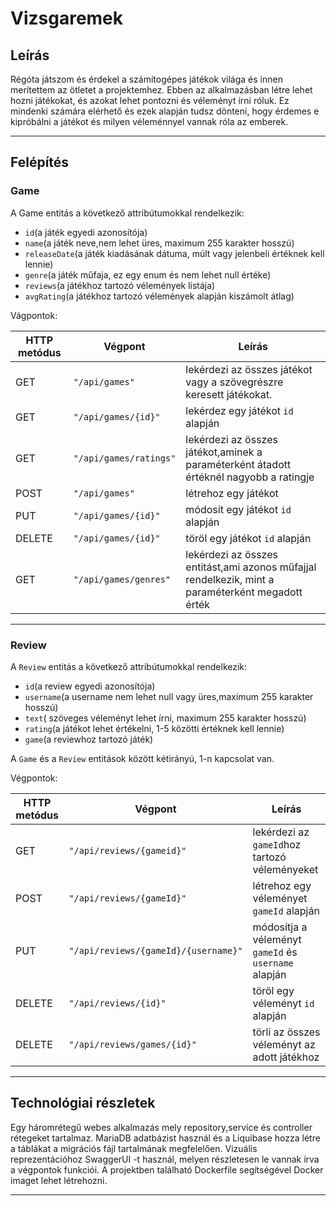# Vizsgaremek

## Leírás

Régóta játszom és érdekel a számítogépes játékok világa és innen merítettem az ötletet a projektemhez.
Ebben az alkalmazásban létre lehet hozni játékokat, és azokat lehet pontozni és véleményt írni róluk.
Ez mindenki számára elérhető és ezek alapján tudsz dönteni,
hogy érdemes e kipróbálni a játékot és milyen véleménnyel vannak róla az emberek.


---

## Felépítés

### Game

A Game entitás a következő attribútumokkal rendelkezik:

* `id`(a játék egyedi azonosítója)
* `name`(a játék neve,nem lehet üres, maximum 255 karakter hosszú)
* `releaseDate`(a játék kiadásának dátuma, múlt vagy jelenbeli értéknek kell lennie)
* `genre`(a játék műfaja, ez egy enum és nem lehet null értéke)
* `reviews`(a játékhoz tartozó vélemények listája)
* `avgRating`(a játékhoz tartozó vélemények alapján kiszámolt átlag)

Vágpontok:

| HTTP metódus | Végpont                | Leírás                                                                                            |
|--------------|------------------------|---------------------------------------------------------------------------------------------------|
| GET          | `"/api/games"`         | lekérdezi az összes játékot vagy a szövegrészre keresett játékokat.                               |
| GET          | `"/api/games/{id}"`    | lekérdez egy játékot `id` alapján                                                                 |
| GET          | `"/api/games/ratings"` | lekérdezi az összes játékot,aminek a paraméterként átadott értéknél nagyobb a ratingje            |
| POST         | `"/api/games"`         | létrehoz egy játékot                                                                              |
| PUT          | `"/api/games/{id}"`    | módosít egy játékot `id` alapján                                                                  |
| DELETE       | `"/api/games/{id}"`    | töröl egy játékot `id` alapján                                                                    |
| GET          | `"/api/games/genres"`  | lekérdezi az összes entitást,ami azonos műfajjal rendelkezik, mint a paraméterként megadott érték |


---

### Review

A `Review` entitás a következő attribútumokkal rendelkezik:

* `id`(a review egyedi azonosítója)
* `username`(a username nem lehet null vagy üres,maximum 255 karakter hosszú)
* `text`( szöveges véleményt lehet írni, maximum 255 karakter hosszú)
* `rating`(a játékot lehet értékelni, 1-5 közötti értéknek kell lennie)
* `game`(a reviewhoz tartozó játék)

A `Game` és a `Review` entitások között kétirányú, 1-n kapcsolat van.

Végpontok:

| HTTP metódus | Végpont                            | Leírás                                               |
|--------------|------------------------------------|------------------------------------------------------|
| GET          | `"/api/reviews/{gameid}"`          | lekérdezi az `gameId`hoz tartozó véleményeket        |
| POST         | `"/api/reviews/{gameId}"`          | létrehoz egy véleményet `gameId` alapján             |
| PUT          | `"/api/reviews/{gameId}/{username}"` | módosítja a véleményt `gameId` és `username` alapján |
| DELETE       | `"/api/reviews/{id}"`              | töröl egy véleményt `id` alapján                     |
| DELETE       | `"/api/reviews/games/{id}"`        | törli az összes véleményt az adott játékhoz          |
---

## Technológiai részletek

Egy háromrétegű webes alkalmazás mely repository,service és controller rétegeket tartalmaz.
MariaDB adatbázist használ és a Liquibase hozza létre a táblákat a migrációs fájl tartalmának megfelelően.
Vizuális reprezentációhoz  SwaggerUI -t használ, melyen részletesen le vannak írva a végpontok funkciói.
A projektben található  Dockerfile segítségével Docker imaget lehet létrehozni.

---